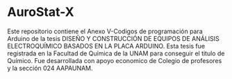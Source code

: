 # AuroStat-X
Este repositorio contiene el Anexo V-Codigos de programación para Arduino de la tesis DISEÑO Y CONSTRUCCIÓN DE EQUIPOS DE ANÁLISIS ELECTROQUÍMICO BASADOS EN LA PLACA ARDUINO. 
Esta tesis fue registrada en la Facultad de Química de la UNAM para conseguir el titulo de Químico. 
Fue desarrollada con apoyo economico de Colegio de profesores y la sección 024 AAPAUNAM. 
